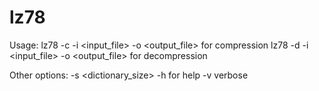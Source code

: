 # lz78
Usage:
	lz78 -c -i <input_file> -o <output_file> for compression
	lz78 -d -i <input_file> -o <output_file> for decompression
	
Other options:
	-s <dictionary_size>
	-h for help
	-v verbose
